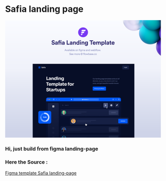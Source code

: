 # Safia landing page

<img src="Cover Image.png" alt="cover safia">


### Hi, just build from figma landing-page
### Here the Source :
<a href="https://www.figma.com/file/WpCPagLmMkgGBMmIKxyCwX/Safia---Free-Landing-Template-(Community)?node-id=1%3A3&viewport=477%2C565%2C0.11966295540332794">Figma template Safia landing-page</a>

